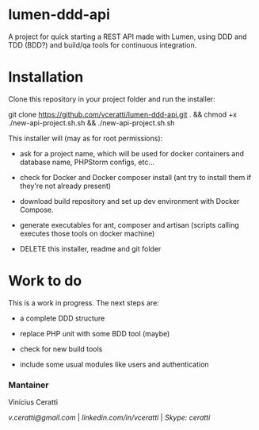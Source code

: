 # lumen-ddd-api
A project for quick starting a REST API made with Lumen, using DDD and TDD (BDD?) and build/qa tools for continuous integration.

# Installation

Clone this repository in your project folder and run the installer:

git clone https://github.com/vceratti/lumen-ddd-api.git . &&
chmod +x ./new-api-project.sh.sh &&
./new-api-project.sh.sh

This installer will (may as for root permissions):

* ask for a project name, which will be used for docker containers and database name, PHPStorm configs, etc...

* check for Docker and Docker composer install (ant try to install them if they're not already present)

* download build repository and set up dev environment with Docker Compose. 

* generate executables for ant, composer and artisan (scripts calling executes those tools on docker machine)

* DELETE this installer, readme and git folder

# Work to do

This is a work in progress. The next steps are:

* a complete DDD structure

* replace PHP unit with some BDD tool (maybe)

* check for new build tools

* include some usual modules like users and authentication


### Mantainer  ###

Vinícius Ceratti

_v.ceratti@gmail.com_ |  _linkedin.com/in/vceratti_ | _Skype: ceratti_
